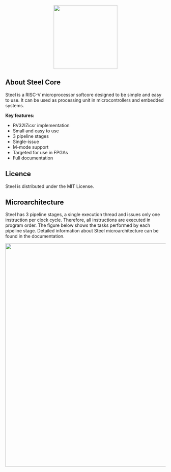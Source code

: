 <p align="center">
  <img width="200" src="https://user-images.githubusercontent.com/22325319/85179004-38513880-b256-11ea-9a1a-4d204183bb13.png">
</p>
<h2 align="left">About Steel Core</h2>

Steel is a RISC-V microprocessor softcore designed to be simple and easy to use. It can be used as processing unit in microcontrollers and embedded systems.

**Key features:**
* RV32IZicsr implementation
* Small and easy to use
* 3 pipeline stages
* Single-issue
* M-mode support
* Targeted for use in FPGAs
* Full documentation

## Licence

Steel is distributed under the MIT License.

## Microarchitecture

Steel has 3 pipeline stages, a single execution thread and issues only one instruction per clock cycle. Therefore, all instructions are executed in program order. The figure below shows the tasks performed by each pipeline stage. Detailed information about Steel microarchitecture can be found in the documentation.

<p align="left">
  <img width="700" src="https://user-images.githubusercontent.com/22325319/85181650-d5af6b00-b25c-11ea-8f36-e68600e4c248.png" caption="Blablalbal">
</p>

